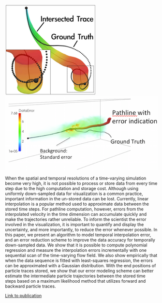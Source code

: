 ![uncertain pathline](images/uncertainty-modeling-1.png) ![uncertain-pathline](images/uncertainty-modeling-2.png)

When the spatial and temporal resolutions of a time-varying simulation become very high, it is not possible to process or store data from every time step due to the high computation and storage cost. Although using uniformly down-sampled data for visualization is a common practice, important information in the un-stored data can be lost. Currently, linear interpolation is a popular method used to approximate data between the stored time steps. For pathline computation, however, errors from the interpolated velocity in the time dimension can accumulate quickly and make the trajectories rather unreliable. To inform the scientist the error involved in the visualization, it is important to quantify and display the uncertainty, and more importantly, to reduce the error whenever possible. In this paper, we present an algorithm to model temporal interpolation error, and an error reduction scheme to improve the data accuracy for temporally down-sampled data. We show that it is possible to compute polynomial regression and measure the interpolation errors incrementally with one sequential scan of the time-varying flow field. We also show empirically that when the data sequence is fitted with least-squares regression, the errors can be approximated with a Gaussian distribution. With the end positions of particle traces stored, we show that our error modeling scheme can better estimate the intermediate particle trajectories between the stored time steps based on a maximum likelihood method that utilizes forward and backward particle traces.

[Link to publication](http://dx.doi.org/10.1109/PACIFICVIS.2015.715638)
